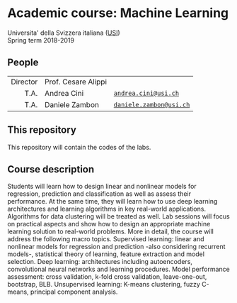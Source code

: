 # Academic course: Machine Learning

Universita' della Svizzera italiana ([USI](http://inf.usi.ch))  
Spring term 2018-2019  


## People

|                |        |                                |
|---------------:|--------|--------------------------------|
| Director       | Prof. Cesare Alippi    |       |
| T.A.           | Andrea Cini     | [`andrea.cini@usi.ch`](mailto:andrea.cini@usi.ch) |
| T.A.           | Daniele Zambon         | [`daniele.zambon@usi.ch`](mailto:daniele.zambon@usi.ch) |


## This repository

This repository will contain the codes of the labs.


## Course description

Students will learn how to design linear and nonlinear models for regression, prediction and classification as well as assess their performance. At the same time, they will learn how to use deep learning architectures and learning algorithms in key real-world applications. Algorithms for data clustering will be treated as well. Lab sessions will focus on practical aspects and show how to design an appropriate machine learning solution to real-world problems. More in detail, the course will address the following macro topics. Supervised learning: linear and nonlinear models for regression and prediction -also considering recurrent models-, statistical theory of learning, feature extraction and model selection. Deep learning: architectures including autoencoders, convolutional neural networks and learning procedures. Model performance assessment: cross validation, k-fold cross validation, leave-one-out, bootstrap, BLB. Unsupervised learning: K-means clustering, fuzzy C-means, principal component analysis. 

